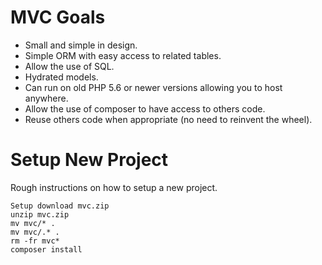 # MVC Goals
* Small and simple in design.
* Simple ORM with easy access to related tables.
* Allow the use of SQL.
* Hydrated models.
* Can run on old PHP 5.6 or newer versions allowing you to host anywhere.
* Allow the use of composer to have access to others code.
* Reuse others code when appropriate (no need to reinvent the wheel).

# Setup New Project
Rough instructions on how to setup a new project.
```
Setup download mvc.zip
unzip mvc.zip 
mv mvc/* .
mv mvc/.* .
rm -fr mvc*
composer install
```
